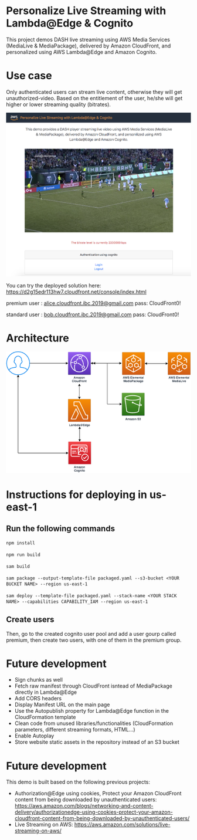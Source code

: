 # Personalize Live Streaming with Lambda@Edge & Cognito

This project demos DASH live streaming using AWS Media Services (MediaLive & MediaPackage), delivered by Amazon CloudFront, and personalized using AWS Lambda@Edge and Amazon Cognito. 

# Use case

Only authenticated users can stream live content, otherwise they will get unauthorized-video. Based on the entitlement of the user, he/she will get higher or lower streaming quality (bitrates).

<img src="image-gh.png" width="900">

You can try the deployed solution here: https://d2g15edr113hw7.cloudfront.net/console/index.html

premium user  : alice.cloudfront.ibc.2019@gmail.com pass: CloudFront0!

standard user : bob.cloudfront.ibc.2019@gmail.com   pass: CloudFront0!

# Architecture

<img src="architecture.png" width="600">

# Instructions for deploying in us-east-1

## Run the following commands
```
npm install

npm run build

sam build 

sam package --output-template-file packaged.yaml --s3-bucket <YOUR BUCKET NAME> --region us-east-1
  
sam deploy --template-file packaged.yaml --stack-name <YOUR STACK NAME> --capabilities CAPABILITY_IAM --region us-east-1
```
## Create users

Then, go to the created cognito user pool and add a user gourp called premium, then create two users, with one of them in the premium group.


# Future development
- Sign chunks as well
- Fetch raw manifest through CloudFront isntead of MediaPackage directly in Lambda@Edge
- Add CORS headers
- Display Manifest URL on the main page
- Use the Autopublish property for Lambda@Edge function in the CloudFormation template
- Clean code from unused libraries/functionalities (CloudFormation parameters, different streaming formats, HTML...)
- Enable Autoplay
- Store website static assets in the repository instead of an S3 bucket

# Future development

This demo is built based on the following previous projects:
- Authorization@Edge using cookies, Protect your Amazon CloudFront content from being downloaded by unauthenticated users: https://aws.amazon.com/blogs/networking-and-content-delivery/authorizationedge-using-cookies-protect-your-amazon-cloudfront-content-from-being-downloaded-by-unauthenticated-users/
- Live Streaming on AWS: https://aws.amazon.com/solutions/live-streaming-on-aws/

